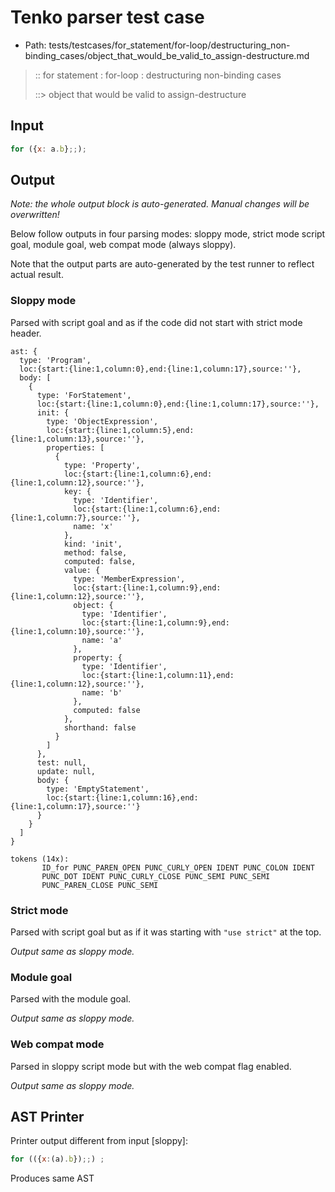 # Tenko parser test case

- Path: tests/testcases/for_statement/for-loop/destructuring_non-binding_cases/object_that_would_be_valid_to_assign-destructure.md

> :: for statement : for-loop : destructuring non-binding cases
>
> ::> object that would be valid to assign-destructure

## Input

`````js
for ({x: a.b};;);
`````

## Output

_Note: the whole output block is auto-generated. Manual changes will be overwritten!_

Below follow outputs in four parsing modes: sloppy mode, strict mode script goal, module goal, web compat mode (always sloppy).

Note that the output parts are auto-generated by the test runner to reflect actual result.

### Sloppy mode

Parsed with script goal and as if the code did not start with strict mode header.

`````
ast: {
  type: 'Program',
  loc:{start:{line:1,column:0},end:{line:1,column:17},source:''},
  body: [
    {
      type: 'ForStatement',
      loc:{start:{line:1,column:0},end:{line:1,column:17},source:''},
      init: {
        type: 'ObjectExpression',
        loc:{start:{line:1,column:5},end:{line:1,column:13},source:''},
        properties: [
          {
            type: 'Property',
            loc:{start:{line:1,column:6},end:{line:1,column:12},source:''},
            key: {
              type: 'Identifier',
              loc:{start:{line:1,column:6},end:{line:1,column:7},source:''},
              name: 'x'
            },
            kind: 'init',
            method: false,
            computed: false,
            value: {
              type: 'MemberExpression',
              loc:{start:{line:1,column:9},end:{line:1,column:12},source:''},
              object: {
                type: 'Identifier',
                loc:{start:{line:1,column:9},end:{line:1,column:10},source:''},
                name: 'a'
              },
              property: {
                type: 'Identifier',
                loc:{start:{line:1,column:11},end:{line:1,column:12},source:''},
                name: 'b'
              },
              computed: false
            },
            shorthand: false
          }
        ]
      },
      test: null,
      update: null,
      body: {
        type: 'EmptyStatement',
        loc:{start:{line:1,column:16},end:{line:1,column:17},source:''}
      }
    }
  ]
}

tokens (14x):
       ID_for PUNC_PAREN_OPEN PUNC_CURLY_OPEN IDENT PUNC_COLON IDENT
       PUNC_DOT IDENT PUNC_CURLY_CLOSE PUNC_SEMI PUNC_SEMI
       PUNC_PAREN_CLOSE PUNC_SEMI
`````

### Strict mode

Parsed with script goal but as if it was starting with `"use strict"` at the top.

_Output same as sloppy mode._

### Module goal

Parsed with the module goal.

_Output same as sloppy mode._

### Web compat mode

Parsed in sloppy script mode but with the web compat flag enabled.

_Output same as sloppy mode._

## AST Printer

Printer output different from input [sloppy]:

````js
for (({x:(a).b});;) ;
````

Produces same AST
